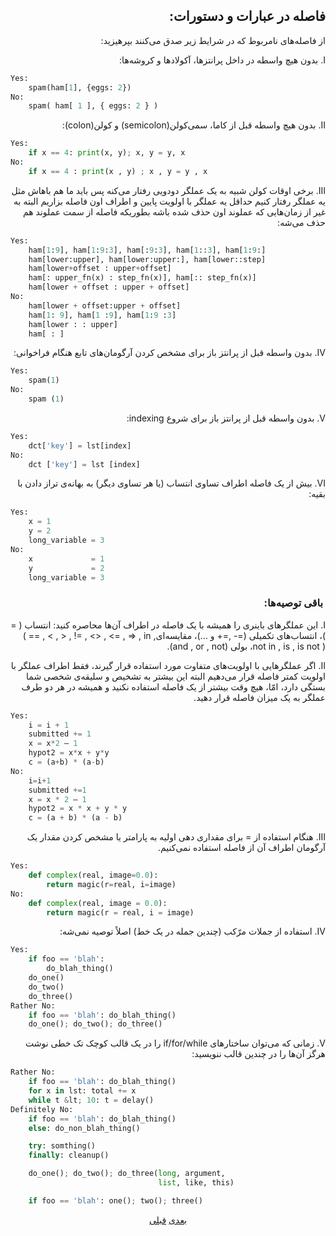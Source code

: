 <h2 align=right>‫فاصله در عبارات و دستورات:</h2>

<p align=right>
‫از فاصله‌های نامربوط که در شرایط زیر صدق می‌کنند بپرهیزید:</p>

<p align=right>
‫I. بدون هیچ واسطه در داخل پرانتز‌ها، آکولادها و کروشه‌ها:</p>

```python
Yes:
    spam(ham[1], {eggs: 2})
No:
    spam( ham[ 1 ], { eggs: 2 } )
```

<p align=right>
‫II. بدون هیچ واسطه قبل از کاما، سمی‌کولن(semicolon) و کولن(colon):</p>

```python
Yes:
    if x == 4: print(x, y); x, y = y, x
No:
    if x == 4 : print(x , y) ; x , y = y , x
```

<p align=right>
‫III. برخی اوقات کولن شبیه به یک عملگر دودویی رفتار می‌کنه پس باید ما هم باهاش مثل یه عملگر رفتار کنیم حداقل یه عملگر با اولویت پایین و اطراف اون فاصله بزاریم البته به غیر از زمان‌هایی که عملوند اون حذف شده باشه بطوریکه فاصله از سمت عملوند هم حذف می‌شه:</p>

```python
Yes:
    ham[1:9], ham[1:9:3], ham[:9:3], ham[1::3], ham[1:9:]
    ham[lower:upper], ham[lower:upper:], ham[lower::step]
    ham[lower+offset : upper+offset]
    ham[: upper_fn(x) : step_fn(x)], ham[:: step_fn(x)]
    ham[lower + offset : upper + offset]
No:
    ham[lower + offset:upper + offset]
    ham[1: 9], ham[1 :9], ham[1:9 :3]
    ham[lower : : upper]
    ham[ : ]
```

<p align=right>
‫IV. بدون واسطه قبل از پرانتز باز برای مشخص کردن آرگومان‌های تابع هنگام فراخوانی:</p>

```python
Yes:
    spam(1)
No:
    spam (1)
```

<p align=right>
‫V. بدون واسطه قبل از پرانتز باز برای شروع indexing:</p>

```python
Yes:
    dct['key'] = lst[index]
No:
    dct ['key'] = lst [index]
```

<p align=right>
‫VI. بیش از یک فاصله اطراف تساوی انتساب (یا هر تساوی دیگر) به بهانه‌ی تراز دادن با بقیه:</p>

```python
Yes:
    x = 1
    y = 2
    long_variable = 3
No:
    x             = 1
    y             = 2
    long_variable = 3
```

<h3 align=right>‫ باقی توصیه‌ها:</h3>

<p align=right>
‫I. این عملگر‌های باینری را همیشه با یک فاصله در اطراف آن‌ها محاصره کنید: انتساب ( = )، انتساب‌های تکمیلی (‪+=, -=‬ و …)، مقایسه‌ای‪( == , &lt; , > , != , &lt;> , &lt;= , >= , in , not in , is , is not )‬، بولی (and , or , not).</p>

<p align=right>
‫II. اگر عملگر‌هایی با اولویت‌های متفاوت مورد استفاده قرار گیرند، فقط اطراف عملگر با اولویت کمتر فاصله قرار می‌دهیم البته این بیشتر به تشخیص و سلیقه‌ی شخصی شما بستگی دارد،‌ امّا، هیچ وقت بیشتر از یک فاصله استفاده نکنید و همیشه در هر دو طرف عملگر به یک میزان فاصله قرار دهید.</p>

```python
Yes:
    i = i + 1
    submitted += 1
    x = x*2 – 1
    hypot2 = x*x + y*y
    c = (a+b) * (a-b)
No:
    i=i+1
    submitted +=1
    x = x * 2 – 1
    hypot2 = x * x + y * y
    c = (a + b) * (a - b)
```

<p align=right>
‫III. هنگام استفاده از = برای مقداری دهی اولیه به پارامتر یا مشخص کردن مقدار یک آرگومان اطراف آن از فاصله استفاده نمی‌کنیم.</p>

```python
Yes:
    def complex(real, image=0.0):
        return magic(r=real, i=image)
No:
    def complex(real, image = 0.0):
        return magic(r = real, i = image)
```

<p align=right>
‫IV. استفاده  از جملات مرّکب (چندین جمله در یک خط) اصلاً توصیه نمی‌شه: </p>

```python
Yes:
    if foo == 'blah':
        do_blah_thing()
    do_one()
    do_two()
    do_three()
Rather No:
    if foo == 'blah': do_blah_thing()
    do_one(); do_two(); do_three()
```

<p align=right>
‫V. زمانی که می‌توان ساختار‌های if/for/while را در یک قالب کوچک تک خطی نوشت هرگز آن‌ها را در چندین قالب ننویسید:</p>

```python
Rather No:
    if foo == 'blah': do_blah_thing()
    for x in lst: total += x
    while t &lt; 10: t = delay()
Definitely No:
    if foo == 'blah': do_blah_thing()
    else: do_non_blah_thing()

    try: somthing()
    finally: cleanup()

    do_one(); do_two(); do_three(long, argument,
                                 list, like, this)

    if foo == 'blah': one(); two(); three()
```

<p align=center><a href="https://github.com/vahit/pep8-per/blob/master/partv.md">بعدی</a> <a href="https://github.com/vahit/pep8-per/blob/master/partiii.md">قبلی</a></p>
<p align=right>
